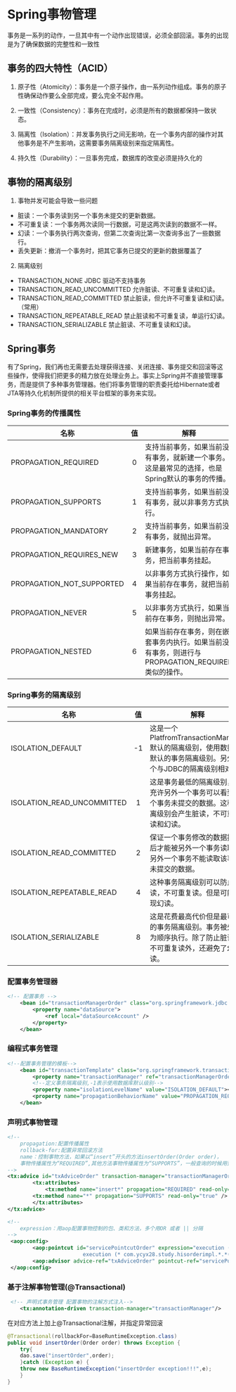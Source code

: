 # Spring事物管理

事务是一系列的动作，一旦其中有一个动作出现错误，必须全部回滚。事务的出现是为了确保数据的完整性和一致性

## 事务的四大特性（ACID）

1. 原子性（Atomicity）：事务是一个原子操作，由一系列动作组成。事务的原子性确保动作要么全部完成，要么完全不起作用。

2. 一致性（Consistency）：事务在完成时，必须是所有的数据都保持一致状态。

3. 隔离性（Isolation）：并发事务执行之间无影响，在一个事务内部的操作对其他事务是不产生影响，这需要事务隔离级别来指定隔离性。

4. 持久性（Durability）：一旦事务完成，数据库的改变必须是持久化的

## 事物的隔离级别

1. 事物并发可能会导致一些问题

- 脏读：一个事务读到另一个事务未提交的更新数据。 
- 不可重复读：一个事务两次读同一行数据，可是这两次读到的数据不一样。 
- 幻读：一个事务执行两次查询，但第二次查询比第一次查询多出了一些数据行。 
- 丢失更新：撤消一个事务时，把其它事务已提交的更新的数据覆盖了

2. 隔离级别
- TRANSACTION_NONE JDBC 驱动不支持事务 
- TRANSACTION_READ_UNCOMMITTED 允许脏读、不可重复读和幻读。 
- TRANSACTION_READ_COMMITTED 禁止脏读，但允许不可重复读和幻读。 （常用）
- TRANSACTION_REPEATABLE_READ 禁止脏读和不可重复读，单运行幻读。 
- TRANSACTION_SERIALIZABLE 禁止脏读、不可重复读和幻读。

## Spring事务
有了Spring，我们再也无需要去处理获得连接、关闭连接、事务提交和回滚等这些操作，使得我们把更多的精力放在处理业务上。事实上Spring并不直接管理事务，而是提供了多种事务管理器。他们将事务管理的职责委托给Hibernate或者JTA等持久化机制所提供的相关平台框架的事务来实现。
### Spring事务的传播属性
|名称| 值 |解释|
|-| :-: |-|
|PROPAGATION_REQUIRED | 0 |支持当前事务，如果当前没有事务，就新建一个事务。这是最常见的选择，也是Spring默认的事务的传播。|
|PROPAGATION_SUPPORTS | 1 | 支持当前事务，如果当前没有事务，就以非事务方式执行。 |
|PROPAGATION_MANDATORY | 2 |支持当前事务，如果当前没有事务，就抛出异常。 |
|PROPAGATION_REQUIRES_NEW | 3 |新建事务，如果当前存在事务，把当前事务挂起。 |
|PROPAGATION_NOT_SUPPORTED | 4 |以非事务方式执行操作，如果当前存在事务，就把当前事务挂起。|
|PROPAGATION_NEVER | 5 |以非事务方式执行，如果当前存在事务，则抛出异常。 |
|PROPAGATION_NESTED| 6 |如果当前存在事务，则在嵌套事务内执行。如果当前没有事务，则进行与PROPAGATION_REQUIRED类似的操作。|

### Spring事务的隔离级别
|名称| 值 |解释|
|-| :-: |-|
|ISOLATION_DEFAULT | -1 |这是一个PlatfromTransactionManager默认的隔离级别，使用数据库默认的事务隔离级别。另外四个与JDBC的隔离级别相对应|
|ISOLATION_READ_UNCOMMITTED | 1 | 这是事务最低的隔离级别，它充许另外一个事务可以看到这个事务未提交的数据。这种隔离级别会产生脏读，不可重复读和幻读。 |
|ISOLATION_READ_COMMITTED | 2 |保证一个事务修改的数据提交后才能被另外一个事务读取。另外一个事务不能读取该事务未提交的数据。 |
|ISOLATION_REPEATABLE_READ | 4 |这种事务隔离级别可以防止脏读，不可重复读。但是可能出现幻读。 |
|ISOLATION_SERIALIZABLE | 8 |这是花费最高代价但是最可靠的事务隔离级别。事务被处理为顺序执行。除了防止脏读，不可重复读外，还避免了幻读。|

### 配置事务管理器
``` xml
<!-- 配置事务 -->
	<bean id="transactionManagerOrder" class="org.springframework.jdbc.datasource.DataSourceTransactionManager">
		<property name="dataSource">
			<ref local="dataSourceAccount" />
		</property>
	</bean>
```

### 编程式事务管理
``` xml
<!--配置事务管理的模板-->
    <bean id="transactionTemplate" class="org.springframework.transaction.support.TransactionTemplate">
        <property name="transactionManager" ref="transactionManagerOrder"></property>
        <!--定义事务隔离级别,-1表示使用数据库默认级别-->
        <property name="isolationLevelName" value="ISOLATION_DEFAULT"></property>
        <property name="propagationBehaviorName" value="PROPAGATION_REQUIRED"></property>
    </bean>
```

### 声明式事物管理
``` xml
<!--
	propagation:配置传播属性
	rollback-for:配置异常回滚方法
	name：控制事物方法，如果以“insert”开头的方法insertOrder(Order order)，
	事物传播属性为“REQUIRED”,其他方法事物传播属性为“SUPPORTS”，一般查询的时候用到
-->
<tx:advice id="txAdviceOrder" transaction-manager="transactionManagerOrder">
        <tx:attributes>
            <tx:method name="insert*" propagation="REQUIRED" read-only="false"  rollback-for="Exception"/>
	    <tx:method name="*" propagation="SUPPORTS" read-only="true" />
        </tx:attributes>
</tx:advice>

<!--
	expression：用aop配置事物控制的包、类和方法，多个用OR 或者 || 分隔
-->
 <aop:config>
        <aop:pointcut id="servicePointcutOrder" expression="execution (* com.ycyx28.study.orderimpl.*.*(..)) OR
						execution (* com.ycyx28.study.hisorderimpl.*.*(..))"/>
        <aop:advisor advice-ref="txAdviceOrder" pointcut-ref="servicePointcutOrder"/>
 </aop:config>

```

### 基于注解事物管理(@Transactional)

``` xml
 <!-- 声明式事务管理 配置事物的注解方式注入-->
    <tx:annotation-driven transaction-manager="transactionManager"/>
```
 在对应方法上加上@Transactional注解，并指定异常回滚
``` java
@Transactional(rollbackFor=BaseRuntimeException.class)
public void insertOrder(Order order) throws Exception {
    try{
	dao.save("insertOrder",order);
    }catch (Exception e) {
	throw new BaseRuntimeException("insertOrder exception!!!",e);
    }	
}
```

